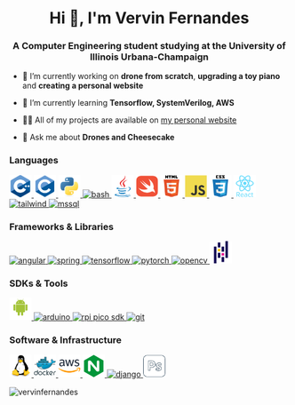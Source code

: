 <h1 align="center">Hi 👋, I'm Vervin Fernandes</h1>
<h3 align="center">A Computer Engineering student studying at the University of Illinois Urbana-Champaign</h3>

- 🔭 I’m currently working on __drone from scratch__, __upgrading a toy piano__ and __creating a personal website__

- 🌱 I’m currently learning **Tensorflow, SystemVerilog, AWS**

- 👨‍💻 All of my projects are available on [my personal website](https://vervinfernandes.github.io/personal-website/)

- 💬 Ask me about **Drones and Cheesecake**

<h3 align="left">Languages</h3>
<p align="left">
    <!--CPP--><a href="https://www.w3schools.com/cpp/" target="_blank" rel="noreferrer">
		<img src="https://raw.githubusercontent.com/devicons/devicon/master/icons/cplusplus/cplusplus-original.svg" alt="cplusplus" width="40" height="40"/> </a>
    <!--C--><a href="https://www.cprogramming.com/" target="_blank" rel="noreferrer">
		<img src="https://raw.githubusercontent.com/devicons/devicon/master/icons/c/c-original.svg" alt="c" width="40" height="40"/> </a>
    <!--PYTHON--><a href="https://www.python.org" target="_blank" rel="noreferrer">
		<img src="https://raw.githubusercontent.com/devicons/devicon/master/icons/python/python-original.svg" alt="python" width="40" height="40"/> </a>
    <!--BASH--><a href="https://www.gnu.org/software/bash/" target="_blank" rel="noreferrer">
		<img src="https://upload.wikimedia.org/wikipedia/commons/4/4b/Bash_Logo_Colored.svg" alt="bash" width="40" height="40"/> </a>
    <!--JAVA--><a href="https://www.java.com" target="_blank" rel="noreferrer">
		<img src="https://raw.githubusercontent.com/devicons/devicon/master/icons/java/java-original.svg" alt="java" width="40" height="40"/> </a>
	<!--SWIFT--><a href="https://developer.apple.com/swift/" target="_blank" rel="noreferrer">
		<img src="https://raw.githubusercontent.com/devicons/devicon/master/icons/swift/swift-original.svg" alt="swift" width="40" height="40"/> </a>
    <!--HTML--><a href="https://www.w3.org/html/" target="_blank" rel="noreferrer">
		<img src="https://raw.githubusercontent.com/devicons/devicon/master/icons/html5/html5-original-wordmark.svg" alt="html5" width="40" height="40"/> </a>
    <!--JAVASCRIPT--><a href="https://developer.mozilla.org/en-US/docs/Web/JavaScript" target="_blank" rel="noreferrer">
		<img src="https://raw.githubusercontent.com/devicons/devicon/master/icons/javascript/javascript-original.svg" alt="javascript" width="40" height="40"/> </a>
    <!--CSS--><a href="https://www.w3schools.com/css/" target="_blank" rel="noreferrer">
		<img src="https://raw.githubusercontent.com/devicons/devicon/master/icons/css3/css3-original-wordmark.svg" alt="css3" width="40" height="40"/> </a>
    <!--REACTJS--><a href="https://reactjs.org/" target="_blank" rel="noreferrer">
		<img src="https://raw.githubusercontent.com/devicons/devicon/master/icons/react/react-original-wordmark.svg" alt="react" width="40" height="40"/> </a>
    <!--TAILWINDCSS--><a href="https://tailwindcss.com/" target="_blank" rel="noreferrer">
		<img src="https://www.vectorlogo.zone/logos/tailwindcss/tailwindcss-icon.svg" alt="tailwind" width="40"height="40"/>
    <!--mySQL--><a href="https://www.microsoft.com/en-us/sql-server" target="_blank" rel="noreferrer">
		<img src="https://www.svgrepo.com/show/303229/microsoft-sql-server-logo.svg" alt="mssql" width="40" height="40"/> </a>
	</a>
</p>
<h3 align="left">Frameworks & Libraries</h3>
<p align="left">
    <!--ANGULAR--><a href="https://angular.io" target="_blank" rel="noreferrer">
		<img src="https://angular.io/assets/images/logos/angular/angular.svg" alt="angular" width="40" height="40"/> </a>
    <!--SPRINGBOOT--><a href="https://spring.io/" target="_blank" rel="noreferrer">
		<img src="https://www.vectorlogo.zone/logos/springio/springio-icon.svg" alt="spring" width="40" height="40"/> </a>
    <!--TENSORFLOW--><a href="https://www.tensorflow.org" target="_blank" rel="noreferrer">
		<img src="https://www.vectorlogo.zone/logos/tensorflow/tensorflow-icon.svg" alt="tensorflow" width="40" height="40"/> </a>
    <!--PYTORCH--><a href="https://pytorch.org/" target="_blank" rel="noreferrer">
		<img src="https://www.vectorlogo.zone/logos/pytorch/pytorch-icon.svg" alt="pytorch" width="40" height="40"/> </a>
    <!--OPENCV--><a href="https://opencv.org/" target="_blank" rel="noreferrer">
		<img src="https://www.vectorlogo.zone/logos/opencv/opencv-icon.svg" alt="opencv" width="40" height="40"/> </a>
    <!--PANDAS--><a href="https://pandas.pydata.org/" target="_blank" rel="noreferrer">
		<img src="https://raw.githubusercontent.com/devicons/devicon/2ae2a900d2f041da66e950e4d48052658d850630/icons/pandas/pandas-original.svg" alt="pandas" width="40" height="40"/> </a>

</p>
<h3 align="left">SDKs & Tools</h3>
<p align="left">
    <!--ANDROID STUDIO--><a href="https://developer.android.com" target="_blank" rel="noreferrer">
		<img src="https://raw.githubusercontent.com/devicons/devicon/master/icons/android/android-original-wordmark.svg" alt="android" width="40" height="40"/> </a>
    <!--ARDUINO SDK--><a href="https://www.arduino.cc/" target="_blank" rel="noreferrer">
		<img src="https://cdn.worldvectorlogo.com/logos/arduino-1.svg" alt="arduino" width="40" height="40"/> </a>
    <!--RPI PICO SDK--><a href="https://www.arduino.cc/" target="_blank" rel="noreferrer">
		<img src="https://cdn.worldvectorlogo.com/logos/raspberry-pi.svg" alt="rpi pico sdk" width="40" height="40"/> </a>
    <!--GIT--><a href="https://git-scm.com/" target="_blank" rel="noreferrer">
		<img src="https://www.vectorlogo.zone/logos/git-scm/git-scm-icon.svg" alt="git" width="40" height="40"/> </a>
</p>
<h3 align="left">Software & Infrastructure</h3>
<p align="left">
    <!--LINUX--><a href="https://www.linux.org/" target="_blank" rel="noreferrer">
		<img src="https://raw.githubusercontent.com/devicons/devicon/master/icons/linux/linux-original.svg" alt="linux" width="40" height="40"/> </a>
    <!--DOCKER--><a href="https://www.docker.com/" target="_blank" rel="noreferrer">
		<img src="https://raw.githubusercontent.com/devicons/devicon/master/icons/docker/docker-original-wordmark.svg" alt="docker" width="40" height="40"/> </a>
    <!--AWS--><a href="https://aws.amazon.com" target="_blank" rel="noreferrer">
		<img src="https://raw.githubusercontent.com/devicons/devicon/master/icons/amazonwebservices/amazonwebservices-original-wordmark.svg" alt="aws" width="40" height="40"/> </a>
    <!--NGINX--><a href="https://www.nginx.com" target="_blank" rel="noreferrer">
		<img src="https://raw.githubusercontent.com/devicons/devicon/master/icons/nginx/nginx-original.svg" alt="nginx" width="40" height="40"/> </a>
    <!--DJANGO (py)--><a href="https://www.djangoproject.com/" target="_blank" rel="noreferrer">
		<img src="https://cdn.worldvectorlogo.com/logos/django.svg" alt="django" width="40" height="40"/> </a>
    <!--PS--><a href="https://www.photoshop.com/en" target="_blank" rel="noreferrer">
		<img src="https://raw.githubusercontent.com/devicons/devicon/master/icons/photoshop/photoshop-line.svg" alt="photoshop" width="40" height="40"/> </a>
</p>

<!-- <p><img align="center" src="https://github-readme-stats.vercel.app/api/top-langs?username=vervinfernandes&show_icons=true&locale=en&layout=compact" alt="vervinfernandes" /></p> -->

<p><img align="center" src="https://github-readme-streak-stats.herokuapp.com/?user=vervinfernandes&" alt="vervinfernandes" style="width: 400px; height: auto;" /></p>
